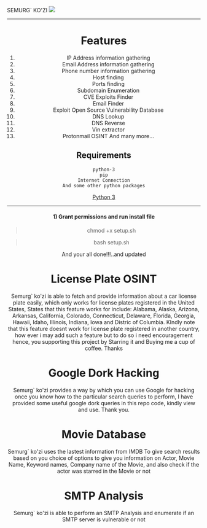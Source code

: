 SEMURG` KO'ZI
<img src="https://miro.medium.com/v2/resize:fit:616/1*XfxdwFib_ROiMePrbNuKyg.jpeg" float="center">
<center>

  <hr>

  # Features
  1) IP Address information gathering
  2) Email Address information gathering 
  3) Phone number information gathering 
  4) Host finding
  5) Ports finding
  6) Subdomain Enumeration
  7) CVE Exploits Finder
  8) Email Finder
  9) Exploit Open Source Vulnerability Database 
  10) DNS Lookup
  11) DNS Reverse
  12) Vin extractor
  13) Protonmail OSINT
  And many more...


## Requirements 
```
python-3
pip
Internet Connection
And some other python packages
``` 
[Python 3](https://www.python.org/downloads/)

<hr>

#### 1) Grant permissions and run install file
> chmod +x setup.sh

> bash setup.sh

And your all done!!!..and updated 



# License Plate OSINT
Semurg` ko'zi is able to fetch and provide information about a car license plate easily, which only works for license plates registered in the United States, States that this feature works for include: Alabama, Alaska, Arizona, Arkansas, California, Colorado, Connecticut, Delaware, Florida, Georgia, Hawaii, Idaho, Illinois, Indiana, Iowa and Distric of Columbia. KIndly note that this feature doesnt work for license plate registered in another country, how ever i may add such a feature but to do so i need encouragement hence, you supporting this project by Starring it and Buying me a cup of coffee. Thanks

# Google Dork Hacking
Semurg` ko'zi provides a way by which you can use Google for hacking once you know how to the particular search queries to perform, I have provided some useful google dork queries in this repo code, kindly view and use. Thank you.

# Movie Database
Semurg` ko'zi uses the lastest information from IMDB To give search results based on you choice of options to give you information on Actor, Movie Name, Keyword names, Company name of the Movie, and also check if the actor was starred in the Movie or not

# SMTP Analysis
Semurg` ko'zi is able to perform an SMTP Analysis and enumerate if an SMTP server is vulnerable or not




  
